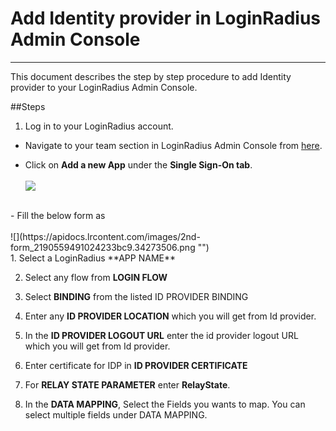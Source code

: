 Add Identity provider in LoginRadius Admin Console 
=====

-----

This document describes the step by step procedure to add Identity provider to your LoginRadius Admin Console.

##Steps
1. Log in to your LoginRadius account.

- Navigate to your team section in LoginRadius Admin Console from [here](https://adminconsole.loginradius.com/account/team).

- Click on **Add a new App** under the **Single Sign-On tab**.
<br><br>
![](https://apidocs.lrcontent.com/images/1st-team-sec_2651559490ffe22b686.48959558.png "")
<br>
- Fill the below form as
<br><br>
![](https://apidocs.lrcontent.com/images/2nd-form_2190559491024233bc9.34273506.png "")
<br>
  1. Select a LoginRadius **APP NAME**

  2. Select any flow from **LOGIN FLOW**

  3. Select **BINDING** from the listed ID PROVIDER BINDING

  4. Enter any **ID PROVIDER LOCATION** which you will get from Id provider.

  5. In the **ID PROVIDER LOGOUT URL** enter the id provider logout URL which you will get from Id provider.

  6. Enter certificate for IDP in **ID PROVIDER CERTIFICATE**

  7. For **RELAY STATE PARAMETER** enter **RelayState**.

  8.  In the **DATA MAPPING**, Select the Fields you wants to map. You can select multiple fields under DATA MAPPING.